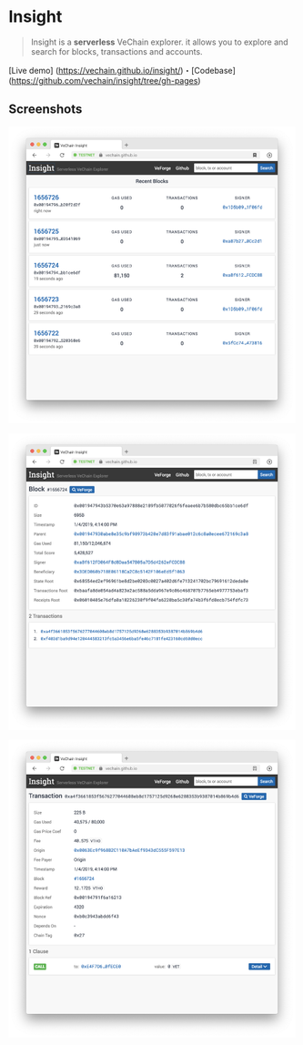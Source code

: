 # Insight

> Insight is a **serverless** VeChain explorer. it allows you to explore and search for blocks, transactions and accounts. 

[Live demo] (https://vechain.github.io/insight/)・[Codebase] (https://github.com/vechain/insight/tree/gh-pages)

## Screenshots
![Homepage](./screenshots/homepage.png)

![Block Info](./screenshots/blockinfo.png)

![Transaction Details](./screenshots/txdetails.png)
